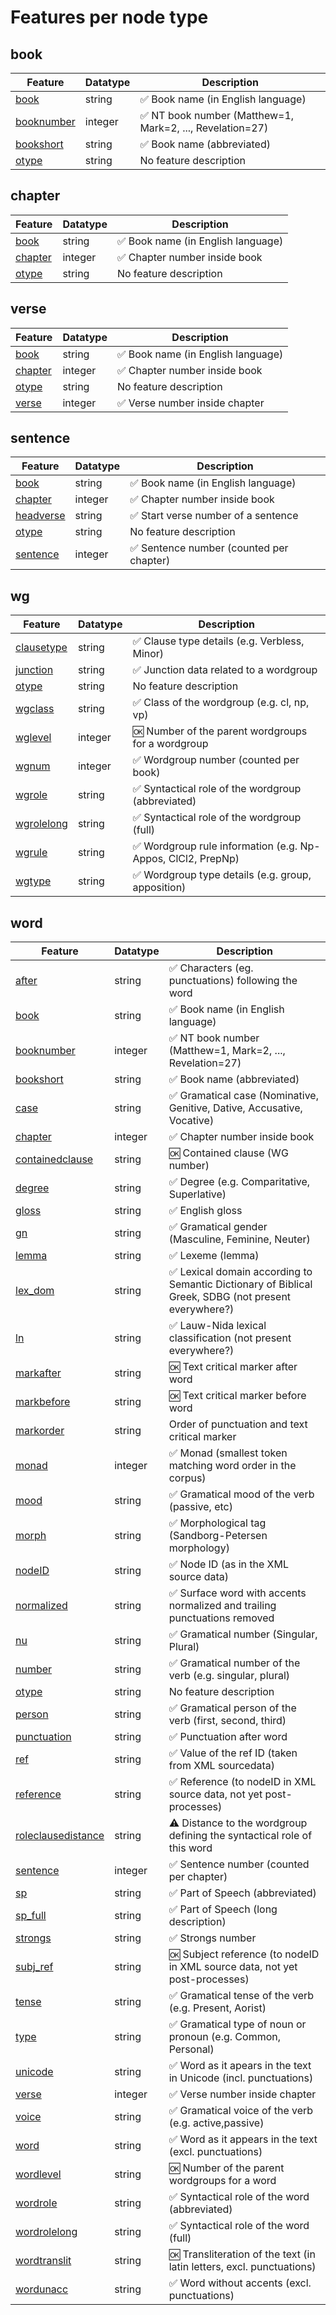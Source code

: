 <h1>Features per node type</h1>

<h2>book</h2>

<table>
<thead>
<tr>
  <th>Feature</th>
  <th>Datatype</th>
  <th>Description</th>
</tr>
</thead>
<tbody>
<tr>
  <td><A HREF="book.md#readme">book</A></td>
  <td>string</td>
  <td>✅ Book name (in English language)</td>
</tr>
<tr>
  <td><A HREF="booknumber.md#readme">booknumber</A></td>
  <td>integer</td>
  <td>✅ NT book number (Matthew=1, Mark=2, ..., Revelation=27)</td>
</tr>
<tr>
  <td><A HREF="bookshort.md#readme">bookshort</A></td>
  <td>string</td>
  <td>✅ Book name (abbreviated)</td>
</tr>
<tr>
  <td><A HREF="otype.md#readme">otype</A></td>
  <td>string</td>
  <td>No feature description</td>
</tr>
</tbody>
</table>

<h2>chapter</h2>

<table>
<thead>
<tr>
  <th>Feature</th>
  <th>Datatype</th>
  <th>Description</th>
</tr>
</thead>
<tbody>
<tr>
  <td><A HREF="book.md#readme">book</A></td>
  <td>string</td>
  <td>✅ Book name (in English language)</td>
</tr>
<tr>
  <td><A HREF="chapter.md#readme">chapter</A></td>
  <td>integer</td>
  <td>✅ Chapter number inside book</td>
</tr>
<tr>
  <td><A HREF="otype.md#readme">otype</A></td>
  <td>string</td>
  <td>No feature description</td>
</tr>
</tbody>
</table>

<h2>verse</h2>

<table>
<thead>
<tr>
  <th>Feature</th>
  <th>Datatype</th>
  <th>Description</th>
</tr>
</thead>
<tbody>
<tr>
  <td><A HREF="book.md#readme">book</A></td>
  <td>string</td>
  <td>✅ Book name (in English language)</td>
</tr>
<tr>
  <td><A HREF="chapter.md#readme">chapter</A></td>
  <td>integer</td>
  <td>✅ Chapter number inside book</td>
</tr>
<tr>
  <td><A HREF="otype.md#readme">otype</A></td>
  <td>string</td>
  <td>No feature description</td>
</tr>
<tr>
  <td><A HREF="verse.md#readme">verse</A></td>
  <td>integer</td>
  <td>✅ Verse number inside chapter</td>
</tr>
</tbody>
</table>

<h2>sentence</h2>

<table>
<thead>
<tr>
  <th>Feature</th>
  <th>Datatype</th>
  <th>Description</th>
</tr>
</thead>
<tbody>
<tr>
  <td><A HREF="book.md#readme">book</A></td>
  <td>string</td>
  <td>✅ Book name (in English language)</td>
</tr>
<tr>
  <td><A HREF="chapter.md#readme">chapter</A></td>
  <td>integer</td>
  <td>✅ Chapter number inside book</td>
</tr>
<tr>
  <td><A HREF="headverse.md#readme">headverse</A></td>
  <td>string</td>
  <td>✅ Start verse number of a sentence</td>
</tr>
<tr>
  <td><A HREF="otype.md#readme">otype</A></td>
  <td>string</td>
  <td>No feature description</td>
</tr>
<tr>
  <td><A HREF="sentence.md#readme">sentence</A></td>
  <td>integer</td>
  <td>✅ Sentence number (counted per chapter)</td>
</tr>
</tbody>
</table>

<h2>wg</h2>

<table>
<thead>
<tr>
  <th>Feature</th>
  <th>Datatype</th>
  <th>Description</th>
</tr>
</thead>
<tbody>
<tr>
  <td><A HREF="clausetype.md#readme">clausetype</A></td>
  <td>string</td>
  <td>✅ Clause type details (e.g. Verbless, Minor)</td>
</tr>
<tr>
  <td><A HREF="junction.md#readme">junction</A></td>
  <td>string</td>
  <td>✅ Junction data related to a wordgroup</td>
</tr>
<tr>
  <td><A HREF="otype.md#readme">otype</A></td>
  <td>string</td>
  <td>No feature description</td>
</tr>
<tr>
  <td><A HREF="wgclass.md#readme">wgclass</A></td>
  <td>string</td>
  <td>✅ Class of the wordgroup (e.g. cl, np, vp)</td>
</tr>
<tr>
  <td><A HREF="wglevel.md#readme">wglevel</A></td>
  <td>integer</td>
  <td>🆗 Number of the parent wordgroups for a wordgroup</td>
</tr>
<tr>
  <td><A HREF="wgnum.md#readme">wgnum</A></td>
  <td>integer</td>
  <td>✅ Wordgroup number (counted per book)</td>
</tr>
<tr>
  <td><A HREF="wgrole.md#readme">wgrole</A></td>
  <td>string</td>
  <td>✅ Syntactical role of the wordgroup (abbreviated)</td>
</tr>
<tr>
  <td><A HREF="wgrolelong.md#readme">wgrolelong</A></td>
  <td>string</td>
  <td>✅ Syntactical role of the wordgroup (full)</td>
</tr>
<tr>
  <td><A HREF="wgrule.md#readme">wgrule</A></td>
  <td>string</td>
  <td>✅ Wordgroup rule information (e.g. Np-Appos, ClCl2, PrepNp)</td>
</tr>
<tr>
  <td><A HREF="wgtype.md#readme">wgtype</A></td>
  <td>string</td>
  <td>✅ Wordgroup type details (e.g. group, apposition)</td>
</tr>
</tbody>
</table>

<h2>word</h2>

<table>
<thead>
<tr>
  <th>Feature</th>
  <th>Datatype</th>
  <th>Description</th>
</tr>
</thead>
<tbody>
<tr>
  <td><A HREF="after.md#readme">after</A></td>
  <td>string</td>
  <td>✅ Characters (eg. punctuations) following the word</td>
</tr>
<tr>
  <td><A HREF="book.md#readme">book</A></td>
  <td>string</td>
  <td>✅ Book name (in English language)</td>
</tr>
<tr>
  <td><A HREF="booknumber.md#readme">booknumber</A></td>
  <td>integer</td>
  <td>✅ NT book number (Matthew=1, Mark=2, ..., Revelation=27)</td>
</tr>
<tr>
  <td><A HREF="bookshort.md#readme">bookshort</A></td>
  <td>string</td>
  <td>✅ Book name (abbreviated)</td>
</tr>
<tr>
  <td><A HREF="case.md#readme">case</A></td>
  <td>string</td>
  <td>✅ Gramatical case (Nominative, Genitive, Dative, Accusative, Vocative)</td>
</tr>
<tr>
  <td><A HREF="chapter.md#readme">chapter</A></td>
  <td>integer</td>
  <td>✅ Chapter number inside book</td>
</tr>
<tr>
  <td><A HREF="containedclause.md#readme">containedclause</A></td>
  <td>string</td>
  <td>🆗 Contained clause (WG number)</td>
</tr>
<tr>
  <td><A HREF="degree.md#readme">degree</A></td>
  <td>string</td>
  <td>✅ Degree (e.g. Comparitative, Superlative)</td>
</tr>
<tr>
  <td><A HREF="gloss.md#readme">gloss</A></td>
  <td>string</td>
  <td>✅ English gloss</td>
</tr>
<tr>
  <td><A HREF="gn.md#readme">gn</A></td>
  <td>string</td>
  <td>✅ Gramatical gender (Masculine, Feminine, Neuter)</td>
</tr>
<tr>
  <td><A HREF="lemma.md#readme">lemma</A></td>
  <td>string</td>
  <td>✅ Lexeme (lemma)</td>
</tr>
<tr>
  <td><A HREF="lex_dom.md#readme">lex_dom</A></td>
  <td>string</td>
  <td>✅ Lexical domain according to Semantic Dictionary of Biblical Greek, SDBG (not present everywhere?)</td>
</tr>
<tr>
  <td><A HREF="ln.md#readme">ln</A></td>
  <td>string</td>
  <td>✅ Lauw-Nida lexical classification (not present everywhere?)</td>
</tr>
<tr>
  <td><A HREF="markafter.md#readme">markafter</A></td>
  <td>string</td>
  <td>🆗 Text critical marker after word</td>
</tr>
<tr>
  <td><A HREF="markbefore.md#readme">markbefore</A></td>
  <td>string</td>
  <td>🆗 Text critical marker before word</td>
</tr>
<tr>
  <td><A HREF="markorder.md#readme">markorder</A></td>
  <td>string</td>
  <td>Order of punctuation and text critical marker</td>
</tr>
<tr>
  <td><A HREF="monad.md#readme">monad</A></td>
  <td>integer</td>
  <td>✅ Monad (smallest token matching word order in the corpus)</td>
</tr>
<tr>
  <td><A HREF="mood.md#readme">mood</A></td>
  <td>string</td>
  <td>✅ Gramatical mood of the verb (passive, etc)</td>
</tr>
<tr>
  <td><A HREF="morph.md#readme">morph</A></td>
  <td>string</td>
  <td>✅ Morphological tag (Sandborg-Petersen morphology)</td>
</tr>
<tr>
  <td><A HREF="nodeID.md#readme">nodeID</A></td>
  <td>string</td>
  <td>✅ Node ID (as in the XML source data)</td>
</tr>
<tr>
  <td><A HREF="normalized.md#readme">normalized</A></td>
  <td>string</td>
  <td>✅ Surface word with accents normalized and trailing punctuations removed</td>
</tr>
<tr>
  <td><A HREF="nu.md#readme">nu</A></td>
  <td>string</td>
  <td>✅ Gramatical number (Singular, Plural)</td>
</tr>
<tr>
  <td><A HREF="number.md#readme">number</A></td>
  <td>string</td>
  <td>✅ Gramatical number of the verb (e.g. singular, plural)</td>
</tr>
<tr>
  <td><A HREF="otype.md#readme">otype</A></td>
  <td>string</td>
  <td>No feature description</td>
</tr>
<tr>
  <td><A HREF="person.md#readme">person</A></td>
  <td>string</td>
  <td>✅ Gramatical person of the verb (first, second, third)</td>
</tr>
<tr>
  <td><A HREF="punctuation.md#readme">punctuation</A></td>
  <td>string</td>
  <td>✅ Punctuation after word</td>
</tr>
<tr>
  <td><A HREF="ref.md#readme">ref</A></td>
  <td>string</td>
  <td>✅ Value of the ref ID (taken from XML sourcedata)</td>
</tr>
<tr>
  <td><A HREF="reference.md#readme">reference</A></td>
  <td>string</td>
  <td>✅ Reference (to nodeID in XML source data, not yet post-processes)</td>
</tr>
<tr>
  <td><A HREF="roleclausedistance.md#readme">roleclausedistance</A></td>
  <td>string</td>
  <td>⚠️ Distance to the wordgroup defining the syntactical role of this word</td>
</tr>
<tr>
  <td><A HREF="sentence.md#readme">sentence</A></td>
  <td>integer</td>
  <td>✅ Sentence number (counted per chapter)</td>
</tr>
<tr>
  <td><A HREF="sp.md#readme">sp</A></td>
  <td>string</td>
  <td>✅ Part of Speech (abbreviated)</td>
</tr>
<tr>
  <td><A HREF="sp_full.md#readme">sp_full</A></td>
  <td>string</td>
  <td>✅ Part of Speech (long description)</td>
</tr>
<tr>
  <td><A HREF="strongs.md#readme">strongs</A></td>
  <td>string</td>
  <td>✅ Strongs number</td>
</tr>
<tr>
  <td><A HREF="subj_ref.md#readme">subj_ref</A></td>
  <td>string</td>
  <td>🆗 Subject reference (to nodeID in XML source data, not yet post-processes)</td>
</tr>
<tr>
  <td><A HREF="tense.md#readme">tense</A></td>
  <td>string</td>
  <td>✅ Gramatical tense of the verb (e.g. Present, Aorist)</td>
</tr>
<tr>
  <td><A HREF="type.md#readme">type</A></td>
  <td>string</td>
  <td>✅ Gramatical type  of noun or pronoun (e.g. Common, Personal)</td>
</tr>
<tr>
  <td><A HREF="unicode.md#readme">unicode</A></td>
  <td>string</td>
  <td>✅ Word as it apears in the text in Unicode (incl. punctuations)</td>
</tr>
<tr>
  <td><A HREF="verse.md#readme">verse</A></td>
  <td>integer</td>
  <td>✅ Verse number inside chapter</td>
</tr>
<tr>
  <td><A HREF="voice.md#readme">voice</A></td>
  <td>string</td>
  <td>✅ Gramatical voice of the verb (e.g. active,passive)</td>
</tr>
<tr>
  <td><A HREF="word.md#readme">word</A></td>
  <td>string</td>
  <td>✅ Word as it appears in the text (excl. punctuations)</td>
</tr>
<tr>
  <td><A HREF="wordlevel.md#readme">wordlevel</A></td>
  <td>string</td>
  <td>🆗 Number of the parent wordgroups for a word</td>
</tr>
<tr>
  <td><A HREF="wordrole.md#readme">wordrole</A></td>
  <td>string</td>
  <td>✅ Syntactical role of the word (abbreviated)</td>
</tr>
<tr>
  <td><A HREF="wordrolelong.md#readme">wordrolelong</A></td>
  <td>string</td>
  <td>✅ Syntactical role of the word (full)</td>
</tr>
<tr>
  <td><A HREF="wordtranslit.md#readme">wordtranslit</A></td>
  <td>string</td>
  <td>🆗 Transliteration of the text (in latin letters, excl. punctuations)</td>
</tr>
<tr>
  <td><A HREF="wordunacc.md#readme">wordunacc</A></td>
  <td>string</td>
  <td>✅ Word without accents (excl. punctuations)</td>
</tr>
</tbody>
</table>
